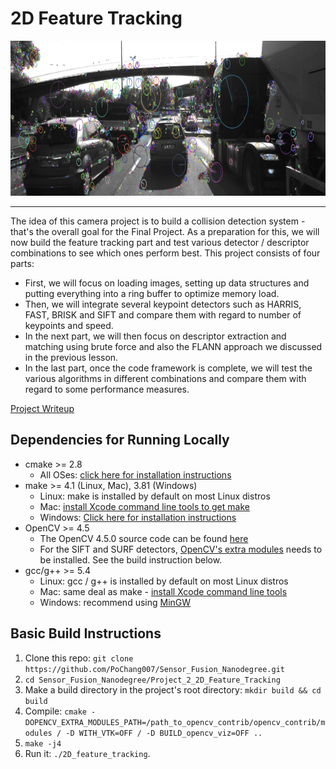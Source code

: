 # 2D Feature Tracking

<img src="images/keypoints.png" width="820" height="248" />
<hr>

The idea of this camera project is to build a collision detection system - that's the overall goal for the Final Project. As a preparation for this, we will now build the feature tracking part and test various detector / descriptor combinations to see which ones perform best. This project consists of four parts:

* First, we will focus on loading images, setting up data structures and putting everything into a ring buffer to optimize memory load. 
* Then, we will integrate several keypoint detectors such as HARRIS, FAST, BRISK and SIFT and compare them with regard to number of keypoints and speed. 
* In the next part, we will then focus on descriptor extraction and matching using brute force and also the FLANN approach we discussed in the previous lesson. 
* In the last part, once the code framework is complete, we will test the various algorithms in different combinations and compare them with regard to some performance measures. 

[Project Writeup](mid_project_writeup.md#Midterm-Project-WriteUp)

## Dependencies for Running Locally

* cmake >= 2.8
  * All OSes: [click here for installation instructions](https://cmake.org/install/)
* make >= 4.1 (Linux, Mac), 3.81 (Windows)
  * Linux: make is installed by default on most Linux distros
  * Mac: [install Xcode command line tools to get make](https://developer.apple.com/xcode/features/)
  * Windows: [Click here for installation instructions](http://gnuwin32.sourceforge.net/packages/make.htm)
* OpenCV >= 4.5
  * The OpenCV 4.5.0 source code can be found [here](https://github.com/opencv/opencv/tree/4.5.0)
  * For the SIFT and SURF detectors, [OpenCV's extra modules](https://github.com/opencv/opencv_contrib) needs to be installed. See the build instruction below.
* gcc/g++ >= 5.4
  * Linux: gcc / g++ is installed by default on most Linux distros
  * Mac: same deal as make - [install Xcode command line tools](https://developer.apple.com/xcode/features/)
  * Windows: recommend using [MinGW](http://www.mingw.org/)

## Basic Build Instructions

1. Clone this repo: `git clone https://github.com/PoChang007/Sensor_Fusion_Nanodegree.git`
2. `cd Sensor_Fusion_Nanodegree/Project_2_2D_Feature_Tracking`
3. Make a build directory in the project's root directory: `mkdir build && cd build`
4. Compile: `cmake -DOPENCV_EXTRA_MODULES_PATH=/path_to_opencv_contrib/opencv_contrib/modules / -D WITH_VTK=OFF / -D BUILD_opencv_viz=OFF ..`
4. `make -j4`
5. Run it: `./2D_feature_tracking`.